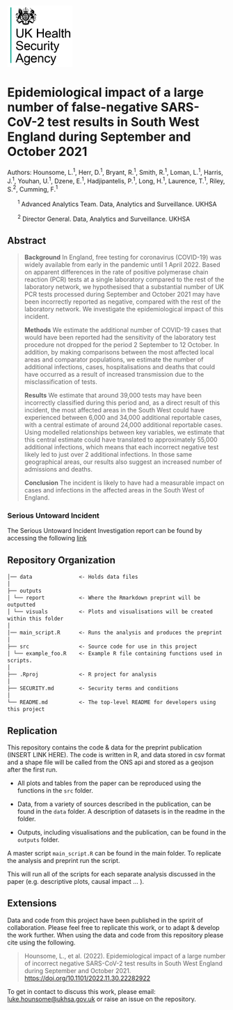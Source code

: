 <img src="images/UKHSA-logo.png" alt="drawing" width="150"/>

# Epidemiological impact of a large number of false-negative SARS-CoV-2 test results in South West England during September and October 2021

Authors: Hounsome, L.<sup>1</sup>, Herr, D.<sup>1</sup>, Bryant, R.<sup>1</sup>, Smith, R.<sup>1</sup>, Loman, L.<sup>1</sup>, Harris, J.<sup>1</sup>, Youhan, U.<sup>1</sup>, Dzene, E.<sup>1</sup>, Hadjipantelis, P.<sup>1</sup>, Long, H.<sup>1</sup>, Laurence, T.<sup>1</sup>, Riley, S.<sup>2</sup>, Cumming, F.<sup>1</sup>

&nbsp;&nbsp;&nbsp;&nbsp;&nbsp;&nbsp;<sup>1</sup> Advanced Analytics Team. Data, Analytics and Surveillance. UKHSA

&nbsp;&nbsp;&nbsp;&nbsp;&nbsp;&nbsp;<sup>2</sup> Director General. Data, Analytics and Surveillance. UKHSA


## Abstract

>**Background** In England, free testing for coronavirus (COVID-19) was widely available from early in the pandemic until 1 April 2022. Based on apparent differences in the rate of positive polymerase chain reaction (PCR) tests at a single laboratory compared to the rest of the laboratory network, we hypothesised that a substantial number of UK PCR tests processed during September and October 2021 may have been incorrectly reported as negative, compared with the rest of the laboratory network. We investigate the epidemiological impact of this incident.
>
>**Methods** We estimate the additional number of COVID-19 cases that would have been reported had the sensitivity of the laboratory test procedure not dropped for the period 2 September to 12 October. In addition, by making comparisons between the most affected 
local areas and comparator populations, we estimate the number of additional infections, cases, hospitalisations and deaths that could have occurred as a result of increased transmission due to the misclassification of tests.
>
>**Results** We estimate that around 39,000 tests may have been incorrectly classified during this period and, as a direct result of this incident, the most affected areas in the South West could have experienced between 6,000 and 34,000 additional reportable cases, with a central estimate of around 24,000 additional reportable cases. Using modelled relationships between key variables, we estimate that this central estimate could have translated to approximately 55,000 additional infections, which means that each incorrect negative test likely led to just over 2 additional infections. In those same geographical areas, our results also suggest an increased number of admissions and deaths.
>
>**Conclusion** The incident is likely to have had a measurable impact on cases and infections in the affected areas in the South West of England.

### **Serious Untoward Incident** 
The Serious Untoward Incident Investigation report can be found by accessing the following [link](https://www.gov.uk/government/publications/serious-untoward-incident-investigation-immensa-health-clinic-limited)

## Repository Organization


    │── data               <- Holds data files
    │
    ├── outputs
    │ └── report           <- Where the Rmarkdown preprint will be outputted       
    │ └── visuals          <- Plots and visualisations will be created within this folder
    │
    │── main_script.R      <- Runs the analysis and produces the preprint
    │
    ├── src                <- Source code for use in this project
    │ └── example_foo.R    <- Example R file containing functions used in scripts.
    │
    ├── .Rproj             <- R project for analysis
    │
    ├── SECURITY.md        <- Security terms and conditions
    │
    └── README.md          <- The top-level README for developers using this project



Replication
----------
This repository contains the code & data for the preprint publication (INSERT LINK HERE). The code is written in R, and data stored in csv format and a shape file will be called from the ONS api and stored as a geojson after the first run.

- All plots and tables from the paper can be reproduced using the functions in the `src` folder.

- Data, from a variety of sources described in the publication, can be found in the `data` folder. A description of datasets is in the readme in the folder.
 
- Outputs, including visualisations and the publication, can be found in the `outputs` folder.

A master script `main_script.R` can be found in the main folder. To replicate the analysis and preprint run the script.

This will run all of the scripts for each separate analysis discussed in the paper (e.g. descriptive plots, causal impact ... ).

Extensions
----------
Data and code from this project have been published in the spririt of collaboration. Please feel free to replicate this work, or to adapt & develop the work further. When using the data and code from this repository please cite using the following.

> Hounsome, L., et al. (2022). Epidemiological impact of a large number of incorrect negative SARS-CoV-2 test results in South West England during September and October 2021. https://doi.org/10.1101/2022.11.30.22282922 

To get in contact to discuss this work, please email: luke.hounsome@ukhsa.gov.uk or raise an issue on the repository.

